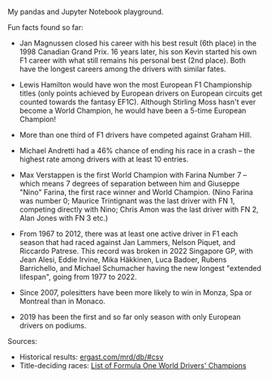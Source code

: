 My pandas and Jupyter Notebook playground.

Fun facts found so far:

- Jan Magnussen closed his career with his best result (6th place) in the 1998 Canadian Grand Prix. 16 years later, his son Kevin started his own F1 career with what still remains his personal best (2nd place). Both have the longest careers among the drivers with similar fates.

- Lewis Hamilton would have won the most European F1 Championship titles (only points achieved by European drivers on European circuits get counted towards the fantasy EF1C). Although Stirling Moss hasn't ever become a World Champion, he would have been a 5-time European Champion!

- More than one third of F1 drivers have competed against Graham Hill.

- Michael Andretti had a 46% chance of ending his race in a crash – the highest rate among drivers with at least 10 entries.

- Max Verstappen is the first World Champion with Farina Number 7 – which means 7 degrees of separation between him and Giuseppe "Nino" Farina, the first race winner and World Champion. (Nino Farina was number 0; Maurice Trintignant was the last driver with FN 1, competing directly with Nino; Chris Amon was the last driver with FN 2, Alan Jones with FN 3 etc.)

- From 1967 to 2012, there was at least one active driver in F1 each season that had raced against Jan Lammers, Nelson Piquet, and Riccardo Patrese. This record was broken in 2022 Singapore GP, with Jean Alesi, Eddie Irvine, Mika Häkkinen, Luca Badoer, Rubens Barrichello, and Michael Schumacher having the new longest "extended lifespan", going from 1977 to 2022.

- Since 2007, polesitters have been more likely to win in Monza, Spa or Montreal than in Monaco.

- 2019 has been the first and so far only season with only European drivers on podiums.

Sources:

- Historical results: [ergast.com/mrd/db/#csv](http://ergast.com/mrd/db/#csv)
- Title-deciding races: [List of Formula One World Drivers' Champions](https://en.wikipedia.org/wiki/List_of_Formula_One_World_Drivers%27_Champions)